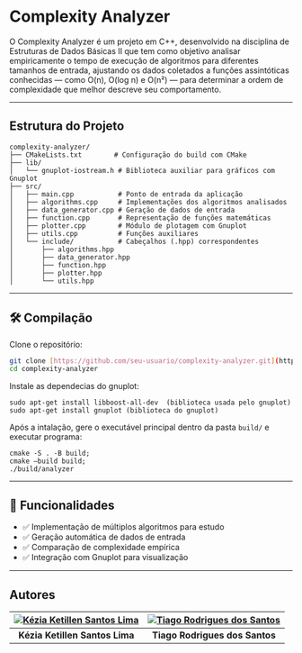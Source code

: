 # Complexity Analyzer

O Complexity Analyzer é um projeto em C++, desenvolvido na disciplina de Estruturas de Dados Básicas II que tem como objetivo analisar empiricamente o tempo de execução de algoritmos para diferentes tamanhos de entrada, ajustando os dados coletados a funções assintóticas conhecidas — como O(n), O(log n) e O(n²) — para determinar a ordem de complexidade que melhor descreve seu comportamento.

---

## Estrutura do Projeto

```
complexity-analyzer/
├── CMakeLists.txt        # Configuração do build com CMake
├── lib/
│   └── gnuplot-iostream.h # Biblioteca auxiliar para gráficos com Gnuplot
├── src/
│   ├── main.cpp           # Ponto de entrada da aplicação
│   ├── algorithms.cpp     # Implementações dos algoritmos analisados
│   ├── data_generator.cpp # Geração de dados de entrada
│   ├── function.cpp       # Representação de funções matemáticas
│   ├── plotter.cpp        # Módulo de plotagem com Gnuplot
│   ├── utils.cpp          # Funções auxiliares
│   └── include/           # Cabeçalhos (.hpp) correspondentes
│       ├── algorithms.hpp
│       ├── data_generator.hpp
│       ├── function.hpp
│       ├── plotter.hpp
│       └── utils.hpp
```

---

## 🛠️ Compilação

Clone o repositório:

```bash
git clone [https://github.com/seu-usuario/complexity-analyzer.git](https://github.com/tiago-rodrigues1/complexity-analyzer.git)
cd complexity-analyzer
```
Instale as dependecias do gnuplot:
```
sudo apt-get install libboost-all-dev  (biblioteca usada pelo gnuplot)
sudo apt-get install gnuplot (biblioteca do gnuplot)

```
Após a intalação, gere o executável principal dentro da pasta `build/` e
executar programa:
```
cmake -S . -B build;
cmake –build build;
./build/analyzer

```


---

## 🧩 Funcionalidades

* ✅ Implementação de múltiplos algoritmos para estudo
* ✅ Geração automática de dados de entrada
* ✅ Comparação de complexidade empírica
* ✅ Integração com Gnuplot para visualização

---

## Autores

| [![Kézia Ketillen Santos Lima](https://avatars3.githubusercontent.com/u/88369589?s=100&v=4)](https://github.com/Kk3tillen) | [![Tiago Rodrigues dos Santos](https://avatars.githubusercontent.com/u/70401246?s=100&v=4)](https://github.com/tiago-rodrigues1) |
| :---: | :---: |
| **Kézia Ketillen Santos Lima** | **Tiago Rodrigues dos Santos** |




